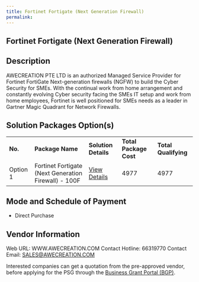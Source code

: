 ```yaml
---
title: Fortinet Fortigate (Next Generation Firewall)
permalink: 
---
```


## Fortinet Fortigate (Next Generation Firewall)

## Description

AWECREATION PTE LTD is an authorized Managed Service Provider for Fortinet FortiGate Next-generation firewalls (NGFW) to build the Cyber Security for SMEs. With the continual work from home arrangement and constantly evolving Cyber security facing the SMEs IT setup and work from home employees, Fortinet is well positioned for SMEs needs as a leader in Gartner Magic Quadrant for Network Firewalls.

## Solution Packages Option(s)

<table>
<tr>
<td><b>No.</b></td>
<td><b>Package Name</b></td>
<td><b>Solution Details</b></td>
<td><b>Total Package Cost</b></td>
<td><b>Total Qualifying</b></td>
</tr>
<tr>
<td>Option 1</td>
<td>Fortinet Fortigate (Next Generation Firewall) - 100F</td>
<td><a href='https://www.gobusiness.gov.sg/images/psg/DesensitisedAwecreation_Annex_3CRwef15April2021_Part_2.pdf'>View Details</a></td>
<td>4977</td>
<td>4977</td>
</tr>
</table>

## Mode and Schedule of Payment

 - Direct Purchase

## Vendor Information

 Web URL: WWW.AWECREATION.COM 
Contact Hotline: 66319770 
Contact Email: SALES@AWECREATION.COM 


Interested companies can get a quotation from the pre-approved vendor, before applying for the PSG through the <a href='https://www.businessgrants.gov.sg/'>Business Grant Portal (BGP)</a>.
